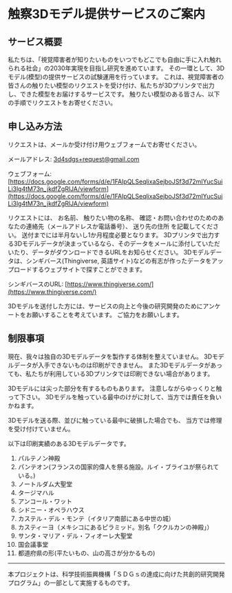 # 触察3Dモデル提供サービスのご案内

## サービス概要
私たちは、「視覚障害者が知りたいものをいつでもどこでも自由に手に入れ触れられる社会」の2030年実現を目指し研究を進めています。
その一環として、3Dモデル(模型)の提供サービスの試験運用を行っています。
これは、視覚障害者の皆さんの触りたい模型のリクエストを受け付け、私たちが3Dプリンタで出力し、できた模型をお届けするサービスです。
触りたい模型のある皆さん、以下の手順でリクエストをお寄せください。

## 申し込み方法
リクエストは、メールか受け付け用ウェブフォームでお寄せください。

メールアドレス: 3d4sdgs+request@gmail.com

ウェブフォーム: [https://docs.google.com/forms/d/e/1FAIpQLSeqlixaSejboJSf3d72mIYucSuiLi3lg4tM73n_jkdfZgRlJA/viewform](https://docs.google.com/forms/d/e/1FAIpQLSeqlixaSejboJSf3d72mIYucSuiLi3lg4tM73n_jkdfZgRlJA/viewform)

リクエストには、
お名前、
触りたい物の名称、
確認・お問い合わせのためのあなたの連絡先（メールアドレスか電話番号）、
送り先の住所
を記載してください。
送付までには半月ないし1か月程度必要となります。
3Dプリンタで出力する3Dモデルデータが決まっているなら、そのデータをメールに添付していただいたり、データがダウンロードできるURLをお知らせください。
3Dモデルデータは、シンギバース(Thingiverse, 英語サイト)などの有志が作ったデータをアップロードするウェブサイトで探すことができます。


シンギバースのURL: [https://www.thingiverse.com/](https://www.thingiverse.com/)

3Dモデルを送付した方には、サービスの向上と今後の研究開発のためにアンケートをお願いすることを考えています。
ご協力をお願いします。

## 制限事項
現在、我々は独自の3Dモデルデータを製作する体制を整えていません。
3Dモデルデータが入手できないものは印刷ができません。
また3Dモデルデータがあっても、私たちが利用している3Dプリンタでは印刷できない場合があります。

3Dモデルには尖った部分を有するものもあります。
注意しながらゆっくりと触って下さい。
3Dモデルを触っている最中のけがに対して、当方では責任を負いかねます。

3Dモデルを送る際、並びに触っている最中に破損した場合でも、
当方では修理を受け付けていません。

以下は印刷実績のある3Dモデルデータです。

1. パルテノン神殿
2. パンテオン(フランスの国家的偉人を祭る施設。ルイ・ブライユが祭られている。)
3. ノートルダム大聖堂
4. タージマハル
5. アンコール・ワット
6. シドニー・オペラハウス
7. カステル・デル・モンテ（イタリア南部にある中世の城）
8. カスティーヨ（メキシコにあるピラミッド。別名「ククルカンの神殿」）
9. サンタ・マリア・デル・フィオーレ大聖堂
10. 国会議事堂
11. 都道府県の形(平たいもの、山の高さが分かるもの)

---
本プロジェクトは、科学技術振興機構「ＳＤＧｓの達成に向けた共創的研究開発プログラム」の一部として実施するものです。


